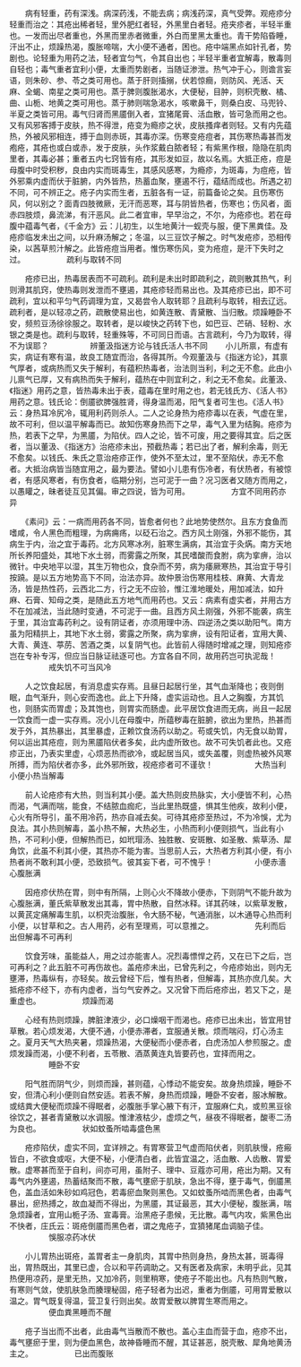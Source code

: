 <!-- { "loadSidebar": true } -->
　　病有轻重，药有深浅。病深药浅，不能去病；病浅药深，真气受弊。观疮疹分轻重而治之：其疮出稀者轻，里外肥红者轻，外黑里白者轻。疮夹疹者，半轻半重也。一发而出尽者重也，外黑而里赤者微重，外白而里黑太重也。青干势陷昏睡，汗出不止，烦躁热渴，腹胀啼喘，大小便不通者，困也。疮中端黑点如针孔者，势剧也。论轻重为用药之法，轻者宜匀气，令其自出也；半轻半重者宜解毒，散毒则自轻也；毒气重者宜利小便，太重而势剧者，当随证渗泄。热气冲于心，则谵言妄语，则朱砂、参、苓之类可用也。蒸于肝则搐搦，伏若惊癎，则防风、羌活、天麻、全蝎、南星之类可用也。蒸于脾则腹胀渴水，大便秘，目肿，则枳壳散、橘、曲、山栀、地黄之类可用也。蒸于肺则喘急渴水，咳嗽鼻干，则桑白皮、马兜铃、半夏之类皆可用。毒气归肾而黑靥倒入者，宜猪尾膏、活血散，皆可急而用之也。又有风邪客搏于皮肤，热不得泄，疮变为瘾疹之状，皮肤搔痒者则轻。又有内先蕴热，外被风邪相连，搏于血则赤斑，其毒亦深。伤寒变疮痘者，其伤寒热毒甚而发疱疮，其疮也或白或赤，发于皮肤，头作浆戴白脓者轻；有紫黑作根，隐隐在肌肉里者，其毒必甚；重者五内七窍皆有疮，其形发如豆，故以名焉。大抵正疮，痘是母腹中时受积秽，良由内实而斑毒生，其感风感寒，为瘾疹，为斑毒，为痘疮，皆外邪乘内虚而伏于脏腑，内外皆热，热蓄血聚，壅遏不行，蕴结而成也。所遇之初不同，可不辨正之。疮子内实而生者，五脏各有一证，前篇备论之矣。且伤寒伤风，何以别之？面青四肢微厥，无汗而恶寒，耳与阴皆热者，伤寒也；伤风者，面赤四肢烦，鼻流涕，有汗恶风。此二者宜审，早早治之，不尔，为疮疹也。若在母腹中蕴毒气者，《千金方》云：儿初生，以生地黄汁一蚬壳与服，便下黑粪佳。及疮疹临发未出之间，以升麻汤解之；冬温，以三豆饮子解之。时气发疮疹，恐相传染，以茜草煎汁解之。此皆疮痘当用者。惟伤寒伤风，变为疮痘，是汗下失时之过。
　　　　　疏利与取转不同

　　疮疹已出，热毒居表而不可疏利。疏利是未出时即疏利之，疏则散其热气，利则滑其肌窍，使热毒则发泄而不壅遏，其疮疹轻而易出也。及其疮疹已出，即不可疏利，宜以和平匀气药调理为宜，又曷尝令人取转耶？且疏利与取转，相去辽远。疏利者，是以轻凉之药，疏散使易出也，如黄连散、青黛散、当归散。烦躁睡卧不安，频煎豆汤徐徐服之。取转者，是以峻快之药转下也，如巴豆、芒硝、轻粉、水银之类是也。疏利与取转，轻重殊等，不可同日而语。古言疏利，今乃为取转，得不为误耶？
　　　　　辨董汲指迷方论与钱氏活人书不同
　　小儿所禀，有虚有实，病证有寒有温，故良工随宜而治，各得其所。今观董汲与《指迷方论》，其禀气厚者，或病热而又失于解利，有蕴积热毒者，治法则当利，利之无不愈。此由小儿禀气已厚，又有病热而失于解利，蕴热在中则宜利之，利之无不愈矣。此董汲、《指迷》用药之意，皆热毒未出于表，蕴毒在里时用之也，若无钱氏方、《活人书》用药之意。钱氏论：倒靥欲脾强胜肾，得身温而渴，阳气复者可生也。《活人书》云：身热耳冷尻冷，辄用利药则杀人。二人之论身热为疮疹毒以在表，气虚在里，故不可利，但以温平解毒而已。故知伤寒身热而下之早，毒气入里为结胸。疮疹为热，若表下之早，为黑靥，为陷伏。四人之论，皆不可废，用之要得其宜。后之医者，当以董汲、《指迷方》治疮疹未出，预截热毒；若已出了者，解利余毒，则无不愈矣。以钱氏、朱氏之意治疮疹正作，使外不至太过，里不至陷伏，赤无不愈者。大抵治病皆当随宜用之，最为要法。譬如小儿患有伤冷者，有伏热者，有被惊者，有感风寒者，有伤食者，临期分别，岂可泥于一曲？况习医者又随方而用之，以愚矔之，昧者徒互见其偏。审之四说，皆为可用。
　　　　　方宜不同用药亦异

　　《素问》云：一病而用药各不同，皆愈者何也？此地势使然尔。且东方食鱼而嗜咸，令人黑色而粗理，为病痈疡，以砭石治之。西方风土刚强，外邪不能伤，其病生于内，治之宜于毒药。北方风寒冰冽，脏寒生满病，其治宜于灸焫。南方天地所长养阳盛处，其地下水土弱，而雾露之所聚，其民嗜酸而食胕，病为挛痹，治以微针。中央地平以湿，其生万物也众，食杂而不劳，病为痿厥寒热，其治宜于导引按蹺。是以五方地势高下不同，治法亦异。故仲景治伤寒用桂枝、麻黄、大青龙汤，皆是热性药，云西北二方，行之无不应验，惟江淮地暖处，用加减法，如升麻、石膏、知母之类，是随此五方地气而用药也。又云：病素有虚实者，并用古方不在加减法，当此随时变通，不可泥于一曲。且西方风土刚强，外邪不能袭，病生于里，其治宜毒药利之。设有阴证者，亦须用理中汤、四逆汤之类以助阳气。南方虽为阳精拱上，其地下水土弱，雾露之所聚，病为挛痹，设有阳证者，宜用大黄、大青、黄连、葶苈、苦酒之类，以复阴气也。此皆前人得随时增减之理，则知疮疹岂在专补专泻，但应当日脉证祛逐可也。方宜各自不同，故用药岂可执泥哉！
　　　　　戒失饥不可当风冷

　　人之饮食起居，有消息虚实存焉。且昼日起居行坐，其气血渐降也；夜则倒眠，血气渐升，则心安而逸也。此上下升降，虚实运动也。且人之胸腹，方其饥也，则肠实而胃虚；及其饱也，则胃实而肠虚。此平居饮食进而无病，尚且一起居一饮食而一虚一实存焉。况小儿在母腹中，所蕴秽毒在脏腑，欲出为里热，热甚而发于外，其热暴出，其里暴虚，正赖饮食汤药以助之。苟或失饥，内无食以助胃，何以运出其疮痘，则为黑靥陷伏者多矣，此内虚所致也。故不可失饥者此也。又疮疹正出，乃表实里虚，心烦恶热而欲冷，或起居当风，或失盖覆，则虚热被外风寒所搏，而为陷伏者亦多，此外邪所致，视疮疹者可不谨欤！
　　　　　大热当利小便小热当解毒

　　前人论疮疹有大热，则当利其小便。盖大热则皮热脉实，大小便皆不利，心热而渴，气满而喘，能食，不结脓血痂疕，当此里热既盛，惧其生他疾，故利小便，心火有所导引，虽不用冷药，热亦自减去矣。可待其疮疹至热过，不为冷悞，尤为良法。其小热则解毒，盖小热不解，大热必生，小热而利小便则损气，当此有小热，不可利小便，但解热而已，如玳瑁汤、独胜散、安斑散、如圣散、紫草汤、犀角饮，此虽不利其小便，其热亦不能为害。当思前人云，大热者方利其小便，有小热者尚不敢利其小便，恐致损气。彼其妄下者，可不愧乎！
　　　　　小便赤濇心腹胀满

　　因疮疹伏热在胃，则中有所隔，上则心火不降故小便赤，下则阴气不能升故为心腹胀满，董氏紫草散发出其毒，胃中热散，自然冰释。详其药味，以紫草发散，以黄芪定痛解毒生肌，以枳壳治腹胀，令大肠不秘，气通消胀，以木通导心热而利小便，以甘草和之。古人用药，必有至理焉，可以意推之。
　　　　　先利而后出但解毒不可再利

　　饮食芳味，虽能益人，用之过亦能害人。况烈毒慓悍之药，又在已下之后，岂可再利之？此五脏不可再伤故也。盖疮疹未出，已曾先利之，今疮疹始出，则内无壅滞，热毒纵有，亦轻矣。故云曾经下后，惟有热者，但解毒，其热亦庶几矣。大抵疮疹不经下，亦有内虚者，当匀气安养之。又况曾下而后疮疹出，若又下之，是重虚也。
　　　　　烦躁而渴

　　心经有热则烦躁，脾脏津液少，必口燥咽干而渴也。疮疹已出未出，皆宜用甘草散。若心烦发渴，大便不通，小便赤滞者，宜服通关散。烦而喘闷，灯心汤主之。夏月天气大热夹暑，烦躁热渴，大便秘而小便赤者，白虎汤加人参煎服之。虚烦发躁而渴，小便不利者，五苓散、酒蒸黄连丸皆要药也，宜择而用之。
　　　　　睡卧不安

　　阳气胜而阴气少，则烦而躁，甚则蕴，心悸动不能安矣。故身热烦躁，睡卧不安，但清心利小便则自然安适。若表不解，身热而烦躁，睡卧不安者，服冰解散。或结粪大便秘而烦躁不得眠者，必腹胀手掌心腋下有汗，宜服麻仁丸，或煎黑豆徐徐饮之，甚者青黛散以水调服。惟津液枯少，虚烦之气，昼夜不得眠者，酸枣二汤为良也。
　　　　　状如蚊蚤所啮毒盛色黑

　　疮疹陷伏，虚实不同，宜详辨之。有胃寒营卫气虚而陷伏者，则肌肤慢，疮瘢皆白，不欲食或呕，大便不秘，小便清白者，此皆宜温之，活血散、人齿散、胃爱散。虚寒甚而至于自利，间亦可用，虽附子、理中、豆蔻亦可用，疮出为期。又有毒气内外壅遏，热蓄结聚而不散，毒气壅瘀于肌肤，急出不得，壅于毒气，倒靥黑色，盖血活如朱砂如鸡冠色，若毒瘀血聚则黑色。又如蚊蚤所啮而黑色者，由毒气暴出，瘀热搏之，故血凝而不得出，为黑靥，其证最恶，其大小便秘，腹胀满，喘急烦躁者，宜用山栀子汤、宣毒膏。治黑疮子患候，无比散。毒气内攻，紫黑色出不快者，庄氏云：斑疮倒靥而黑色者，谓之鬼疮子，宜獖猪尾血调脑子佳。
　　　　　悞服凉药冰伏

　　小儿胃热出斑疮，盖胃者主一身肌肉，其胃中热则身热，身热太甚，斑毒得出，胃热既出，其里已虚，合以和平药调助之。又有医者及病家，未明乎此，见其热便用凉药，是里无热，又加冷药，则里稍寒，使疮子不能出也。凡有热则气散，有寒则气敛，使肌肤急而腠理秘固，疮子轻者为出迟，重者为倒靥，可用胃爱散以温之。胃气既复得温，营卫复行则出矣。故胃爱散以脾胃生寒而用之。
　　　　　便血粪黑睡而不醒

　　疮子当出而不出者，此由毒气当散而不散也。盖心主血而营于血，疮疹不出，毒气壅瘀于里，则为便血黑色，故神昏睡而不醒，其证甚恶，脱壳散、犀角地黄汤主之。
　　　　　已出而腹账

